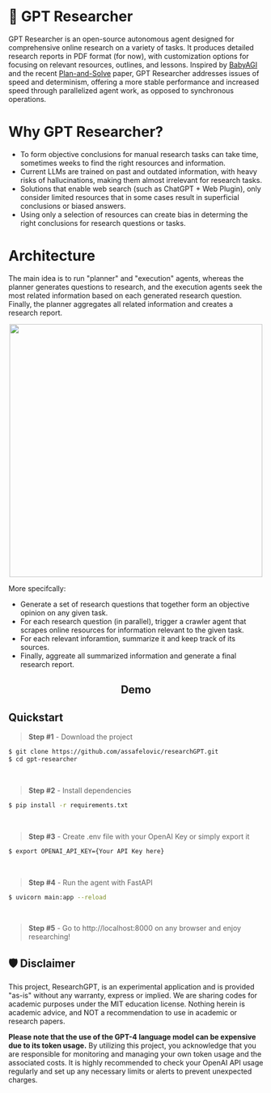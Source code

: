 # 🔎 GPT Researcher
GPT Researcher is an open-source autonomous agent designed for comprehensive online research on a variety of tasks. It produces detailed research reports in PDF format (for now), with customization options for focusing on relevant resources, outlines, and lessons. Inspired by [BabyAGI](https://github.com/yoheinakajima/babyagi) and the recent [Plan-and-Solve](https://arxiv.org/abs/2305.04091) paper, GPT Researcher addresses issues of speed and determinism, offering a more stable performance and increased speed through parallelized agent work, as opposed to synchronous operations.

# Why GPT Researcher?

- To form objective conclusions for manual research tasks can take time, sometimes weeks to find the right resources and information.
- Current LLMs are trained on past and outdated information, with heavy risks of hallucinations, making them almost irrelevant for research tasks.
- Solutions that enable web search (such as ChatGPT + Web Plugin), only consider limited resources that in some cases result in superficial conclusions or biased answers.
- Using only a selection of resources can create bias in determing the right conclusions for research questions or tasks. 

# Architecture
The main idea is to run "planner" and "execution" agents, whereas the planner generates questions to research, and the execution agents seek the most related information based on each generated research question. Finally, the planner aggregates all related information and creates a  research report.

<div align="center">
<img align="center" height="500" src="https://cowriter-images.s3.amazonaws.com/arch.png">
</div>

More specifcally:
* Generate a set of research questions that together form an objective opinion on any given task. 
* For each research question (in parallel), trigger a crawler agent that scrapes online resources for information relevant to the given task.
* For each relevant inforamtion, summarize it and keep track of its sources.
* Finally, aggreate all summarized information and generate a final research report.

<h2 align="center"> Demo </h2>

## Quickstart

> **Step #1** - Download the project

```bash
$ git clone https://github.com/assafelovic/researchGPT.git
$ cd gpt-researcher
```

<br />

> **Step #2** - Install dependencies
```bash
$ pip install -r requirements.txt
```
<br />

> **Step #3** - Create .env file with your OpenAI Key or simply export it

```bash
$ export OPENAI_API_KEY={Your API Key here}
```
<br />

> **Step #4** - Run the agent with FastAPI

```bash
$ uvicorn main:app --reload
```
<br />

> **Step #5** - Go to http://localhost:8000 on any browser and enjoy researching!

## 🛡 Disclaimer

This project, ResearchGPT, is an experimental application and is provided "as-is" without any warranty, express or implied. We are sharing codes for academic purposes under the MIT education license. Nothing herein is academic advice, and NOT a recommendation to use in academic or research papers.

**Please note that the use of the GPT-4 language model can be expensive due to its token usage.** By utilizing this project, you acknowledge that you are responsible for monitoring and managing your own token usage and the associated costs. It is highly recommended to check your OpenAI API usage regularly and set up any necessary limits or alerts to prevent unexpected charges.
